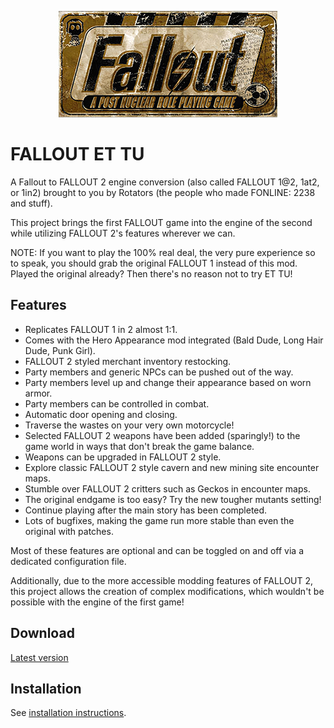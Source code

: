 <p align="center"><img src="Resources/Gallery/logo.ettu.png" alt="Fallout et Tu"/></p>

# FALLOUT ET TU

A Fallout to FALLOUT 2 engine conversion (also called FALLOUT 1@2, 1at2, or 1in2) brought to you by Rotators (the people who made FONLINE: 2238 and stuff).

This project brings the first FALLOUT game into the engine of the second while utilizing FALLOUT 2's features wherever we can.

NOTE:
If you want to play the 100% real deal, the very pure experience so to speak, you should grab the original FALLOUT 1 instead of this mod. Played the original already? Then there's no reason not to try ET TU!

## Features
- Replicates FALLOUT 1 in 2 almost 1:1.
- Comes with the Hero Appearance mod integrated (Bald Dude, Long Hair Dude, Punk Girl).
- FALLOUT 2 styled merchant inventory restocking.
- Party members and generic NPCs can be pushed out of the way.
- Party members level up and change their appearance based on worn armor.
- Party members can be controlled in combat.
- Automatic door opening and closing.
- Traverse the wastes on your very own motorcycle!
- Selected FALLOUT 2 weapons have been added (sparingly!) to the game world in ways that don't break the game balance.
- Weapons can be upgraded in FALLOUT 2 style.
- Explore classic FALLOUT 2 style cavern and new mining site encounter maps.
- Stumble over FALLOUT 2 critters such as Geckos in encounter maps.
- The original endgame is too easy? Try the new tougher mutants setting!
- Continue playing after the main story has been completed.
- Lots of bugfixes, making the game run more stable than even the original with patches.

Most of these features are optional and can be toggled on and off via a dedicated configuration file.

Additionally, due to the more accessible modding features of FALLOUT 2, this project allows the creation of complex modifications, which wouldn't be possible with the engine of the first game!

## Download
[Latest version](https://github.com/rotators/Fo1in2/releases/latest/download/Fallout1in2.zip)

## Installation
See [installation instructions](Fallout2/Fallout1in2/README.md#mod-installation).
